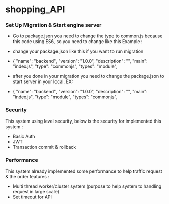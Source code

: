 # shopping_API

### Set Up Migration & Start engine server
- Go to package.json you need to change the type to common.js because this code using ES6, so you need to change like this Example :
- change your package.json like this if you want to run migration
- {
    "name": "backend",
    "version": "1.0.0",
    "description": "",
    "main": "index.js",
    "type": "commonjs", 
    "types": "module", 

- after you done in your migration you need to change the package.json to start server in your local. EX:
- {
    "name": "backend",
    "version": "1.0.0",
    "description": "",
    "main": "index.js",
    "type": "module",
    "types": "commonjs",

### Security
This system using level security, below is the security for implemented this system :
- Basic Auth
- JWT
- Transaction commit & rollback

### Performance 
This system already implemented some performance to help traffic request & the order features :
- Multi thread worker/cluster system (purpose to help system to handling request in large scale)
- Set timeout for API

